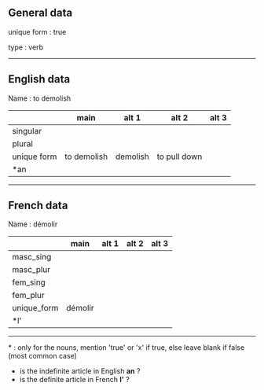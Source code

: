 ## General data

unique form : true

type : verb

---

## English data

Name : to demolish

|             |    main     |  alt 1   |    alt 2     | alt 3 |
| :---------- | :---------: | :------: | :----------: | ----- |
| singular    |             |          |              |       |
| plural      |             |          |              |       |
| unique form | to demolish | demolish | to pull down |       |
| \*an        |             |          |              |       |

---

## French data

Name : démolir

|             |  main   | alt 1 | alt 2 | alt 3 |
| :---------- | :-----: | :---: | :---: | :---: |
| masc_sing   |         |       |       |       |
| masc_plur   |         |       |       |       |
| fem_sing    |         |       |       |       |
| fem_plur    |         |       |       |       |
| unique_form | démolir |       |       |       |
| \*l'        |         |       |       |       |

---

\* : only for the nouns, mention 'true' or 'x' if true, else leave blank if false (most common case)

- is the indefinite article in English **an** ?
- is the definite article in French **l'** ?

